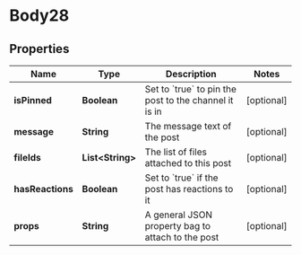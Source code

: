 
# Body28

## Properties
Name | Type | Description | Notes
------------ | ------------- | ------------- | -------------
**isPinned** | **Boolean** | Set to &#x60;true&#x60; to pin the post to the channel it is in |  [optional]
**message** | **String** | The message text of the post |  [optional]
**fileIds** | **List&lt;String&gt;** | The list of files attached to this post |  [optional]
**hasReactions** | **Boolean** | Set to &#x60;true&#x60; if the post has reactions to it |  [optional]
**props** | **String** | A general JSON property bag to attach to the post |  [optional]



